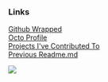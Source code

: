 ### Links 
[Github Wrapped](https://www.githubwrapped.io/2u841r)  
[Octo Profile](https://octoprofile.vercel.app/user?id=2u841r)  
[Projects I've Contributed To](https://github.com/stars/2u841r/lists/i-contributed-to)  
[Previous Readme.md](https://github.com/2u841r/2u841r/blob/main/previous.md)


![](https://repostats.deno.dev/2u841r/2u841r)

